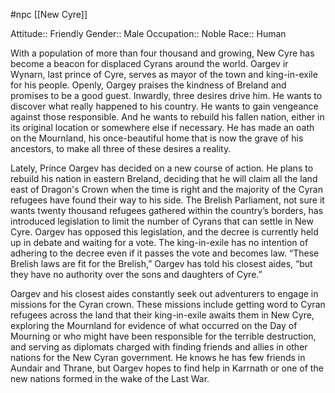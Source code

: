  #npc [[New Cyre]]

Attitude:: Friendly
Gender:: Male
Occupation:: Noble
Race:: Human

With a population of more than four thousand and growing, New Cyre has become a beacon for displaced Cyrans around the world. Oargev ir Wynarn, last prince of Cyre, serves as mayor of the town and king-in-exile for his people. Openly, Oargey praises the kindness of Breland and promises to be a good guest. Inwardly, three desires drive him. He wants to discover what really happened to his country. He wants to gain vengeance against those responsible. And he wants to rebuild his fallen nation, either in its original location or somewhere else if necessary. He has made an oath on
the Mournland, his once-beautiful home that is now the grave of his ancestors, to make all three of these desires a reality.

Lately, Prince Oargev has decided on a new course of action. He plans to rebuild his nation in eastern Breland, deciding that he will claim all the land east of Dragon's Crown when the time is right and the majority of the Cyran refugees have found their way to his side. The Brelish Parliament, not sure it wants twenty thousand refugees gathered within the country’s borders, has introduced legislation to limit the number of Cyrans that can settle in New Cyre. Oargev has
opposed this legislation, and the decree is currently held up in debate and waiting for a vote. The king-in-exile has no intention of adhering to the decree even if it passes the vote and becomes law. “These Brelish laws are fit for the Brelish,” Oargev has told his closest aides, “but they have no authority over the sons and daughters of Cyre.”

Oargev and his closest aides constantly seek out adventurers to engage in missions for the Cyran crown. These missions include getting word to Cyran refugees across the land that their king-in-exile awaits them in New Cyre, exploring the Mournland for evidence of what occurred on the Day of Mourning or who might have been responsible for the terrible destruction, and serving as diplomats charged with finding friends and allies in other nations for the New Cyran government. He knows he has few friends in Aundair and Thrane, but Oargev hopes to find help in Karrnath or one of the new nations formed in the wake of the Last War.
